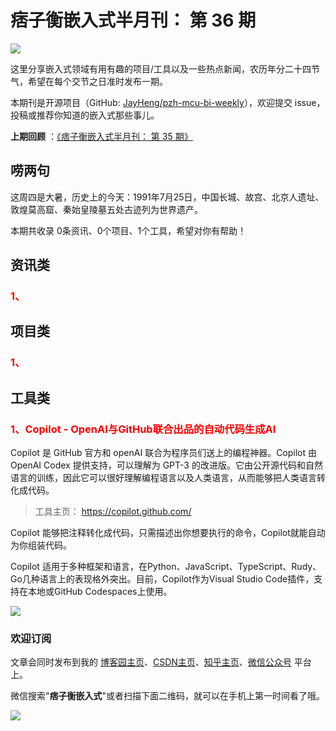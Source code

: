 # 痞子衡嵌入式半月刊： 第 36 期

![](http://henjay724.com/image/cnblogs/pzh_mcu_bi_weekly.PNG)

这里分享嵌入式领域有用有趣的项目/工具以及一些热点新闻，农历年分二十四节气，希望在每个交节之日准时发布一期。

本期刊是开源项目（GitHub: [JayHeng/pzh-mcu-bi-weekly](https://github.com/JayHeng/pzh-mcu-bi-weekly)），欢迎提交 issue，投稿或推荐你知道的嵌入式那些事儿。

**上期回顾** ：[《痞子衡嵌入式半月刊： 第 35 期》](https://www.cnblogs.com/henjay724/p/15000007.html)

## 唠两句

这周四是大暑，历史上的今天：1991年7月25日，中国长城、故宫、北京人遗址、敦煌莫高窟、秦始皇陵墓五处古迹列为世界遗产。

本期共收录 0条资讯、0个项目、1个工具，希望对你有帮助！

## 资讯类

### <font color="red">1、</font>


## 项目类

### <font color="red">1、</font>



## 工具类

### <font color="red">1、Copilot - OpenAI与GitHub联合出品的自动代码生成AI</font>

Copilot 是 GitHub 官方和 openAI 联合为程序员们送上的编程神器。Copilot 由 OpenAI Codex 提供支持，可以理解为 GPT-3 的改进版。它由公开源代码和自然语言的训练，因此它可以很好理解编程语言以及人类语言，从而能够把人类语言转化成代码。

> 工具主页： https://copilot.github.com/

Copilot 能够把注释转化成代码，只需描述出你想要执行的命令，Copilot就能自动为你组装代码。

Copilot 适用于多种框架和语言，在Python、JavaScript、TypeScript、Rudy、Go几种语言上的表现格外突出。目前，Copilot作为Visual Studio Code插件，支持在本地或GitHub Codespaces上使用。

![](http://henjay724.com/image/biweekly20210725/Copilot.PNG)

### 欢迎订阅

文章会同时发布到我的 [博客园主页](https://www.cnblogs.com/henjay724/)、[CSDN主页](https://blog.csdn.net/henjay724)、[知乎主页](https://www.zhihu.com/people/henjay724)、[微信公众号](http://weixin.sogou.com/weixin?type=1&query=痞子衡嵌入式) 平台上。

微信搜索"__痞子衡嵌入式__"或者扫描下面二维码，就可以在手机上第一时间看了哦。

![](http://henjay724.com/image/github/pzhMcu_qrcode_258x258.jpg)

